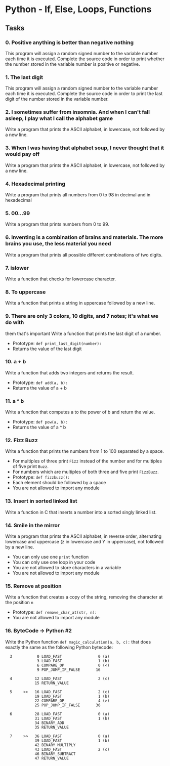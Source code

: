 # Python - If, Else, Loops, Functions

## Tasks

### 0. Positive anything is better than negative nothing
This program will assign a random signed number to the variable number each time
it is executed. Complete the source code in order to print whether the number
stored in the variable number is positive or negative.

### 1. The last digit
This program will assign a random signed number to the variable number each time
it is executed. Complete the source code in order to print the last digit of the
number stored in the variable number.

### 2. I sometimes suffer from insomnia. And when I can't fall asleep, I play what I call the alphabet game
Write a program that prints the ASCII alphabet, in lowercase, not followed by a
new line.

### 3. When I was having that alphabet soup, I never thought that it would pay off
Write a program that prints the ASCII alphabet, in lowercase, not followed by a
new line.

### 4. Hexadecimal printing
Write a program that prints all numbers from 0 to 98 in decimal and in
hexadecimal

### 5. 00...99
Write a program that prints numbers from 0 to 99.

### 6. Inventing is a combination of brains and materials. The more brains you use, the less material you need
Write a program that prints all possible different combinations of two digits.

### 7. islower
Write a function that checks for lowercase character.

### 8. To uppercase
Write a function that prints a string in uppercase followed by a new line.

### 9. There are only 3 colors, 10 digits, and 7 notes; it's what we do with
them that's important
Write a function that prints the last digit of a number.
- Prototype: `def print_last_digit(number):`
- Returns the value of the last digit

### 10. a + b
Write a function that adds two integers and returns the result.
- Prototype: `def add(a, b):`
- Returns the value of a + b

### 11. a ^ b
Write a function that computes a to the power of b and return the value.
- Prototype: `def pow(a, b):`
- Returns the value of a ^ b

### 12. Fizz Buzz
Write a function that prints the numbers from 1 to 100 separated by a space.
- For multiples of three print `Fizz` instead of the number and for multiples of
five print `Buzz`.
- For numbers which are multiples of both three and five print `FizzBuzz`.
- Prototype: `def fizzbuzz():`
- Each element should be followed by a space
- You are not allowed to import any module

### 13. Insert in sorted linked list
Write a function in C that inserts a number into a sorted singly linked list.

### 14. Smile in the mirror
Write a program that prints the ASCII alphabet, in reverse order, alternating
lowercase and uppercase (z in lowercase and Y in uppercase), not followed by a
new line.
- You can only use one `print` function
- You can only use one loop in your code
- You are not allowed to store characters in a variable
- You are not allowed to import any module

### 15. Remove at position
Write a function that creates a copy of the string, removing the character at
the position `n`
- Prototype: `def remove_char_at(str, n):`
- You are not allowed to import any module

### 16. ByteCode -> Python #2
Write the Python function `def magic_calculation(a, b, c):` that does exactly
the same as the following Python bytecode:
```
  3           0 LOAD_FAST                0 (a)
              3 LOAD_FAST                1 (b)
              6 COMPARE_OP               0 (<)
              9 POP_JUMP_IF_FALSE       16

  4          12 LOAD_FAST                2 (c)
             15 RETURN_VALUE

  5     >>   16 LOAD_FAST                2 (c)
             19 LOAD_FAST                1 (b)
             22 COMPARE_OP               4 (>)
             25 POP_JUMP_IF_FALSE       36

  6          28 LOAD_FAST                0 (a)
             31 LOAD_FAST                1 (b)
             34 BINARY_ADD
             35 RETURN_VALUE

  7     >>   36 LOAD_FAST                0 (a)
             39 LOAD_FAST                1 (b)
             42 BINARY_MULTIPLY
             43 LOAD_FAST                2 (c)
             46 BINARY_SUBTRACT
             47 RETURN_VALUE
```